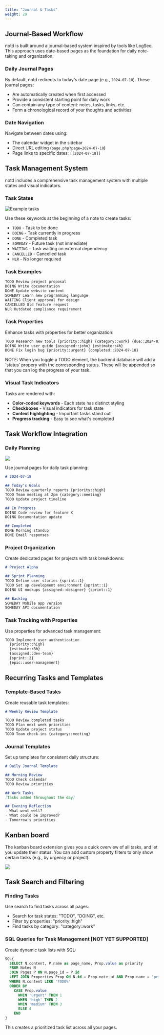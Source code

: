 ```yaml
---
title: "Journal & Tasks"
weight: 20
---
```


## Journal-Based Workflow

notd is built around a journal-based system inspired by tools like LogSeq. This approach uses date-based pages as the foundation for daily note-taking and organization.

### Daily Journal Pages

By default, notd redirects to today's date page (e.g., `2024-07-18`). These journal pages:

- Are automatically created when first accessed
- Provide a consistent starting point for daily work
- Can contain any type of content: notes, tasks, links, etc.
- Form a chronological record of your thoughts and activities

### Date Navigation

Navigate between dates using:
- The calendar widget in the sidebar
- Direct URL editing (`page.php?page=2024-07-18`)
- Page links to specific dates: `[[2024-07-18]]`

## Task Management System

notd includes a comprehensive task management system with multiple states and visual indicators.

### Task States

![Example tasks](/images/tasks.png)

Use these keywords at the beginning of a note to create tasks:

- `TODO` - Task to be done
- `DOING` - Task currently in progress  
- `DONE` - Completed task
- `SOMEDAY` - Future task (not immediate)
- `WAITING` - Task waiting on external dependency
- `CANCELLED` - Cancelled task
- `NLR` - No longer required

### Task Examples

```markdown
TODO Review project proposal
DOING Write documentation
DONE Update website content
SOMEDAY Learn new programming language
WAITING Client approval for design
CANCELLED Old feature request
NLR Outdated compliance requirement
```

### Task Properties

Enhance tasks with properties for better organization:

```markdown
TODO Research new tools {priority::high} {category::work} {due::2024-07-25}
DOING Write user guide {assigned::john} {estimate::4h}
DONE Fix login bug {priority::urgent} {completed::2024-07-18}
```

<div class="message focus" data-component="message"> <span class="close small"></span>
    NOTE: When you toggle a TODO element, the backend database will add a `status` propery with the corresponding status. These will be appended so that you can log the progress of your task.
</div>

### Visual Task Indicators

Tasks are rendered with:
- **Color-coded keywords** - Each state has distinct styling
- **Checkboxes** - Visual indicators for task state
- **Context highlighting** - Important tasks stand out
- **Progress tracking** - Easy to see what's completed

## Task Workflow Integration

### Daily Planning

![](/images/task_page.png)

Use journal pages for daily task planning:

```markdown
# 2024-07-18

## Today's Goals
TODO Review quarterly reports {priority::high}
TODO Team meeting at 2pm {category::meeting}
TODO Update project timeline

## In Progress
DOING Code review for feature X
DOING Documentation update

## Completed
DONE Morning standup
DONE Email responses
```

### Project Organization

Create dedicated pages for projects with task breakdowns:

```markdown
# Project Alpha

## Sprint Planning
TODO Define user stories {sprint::1}
TODO Set up development environment {sprint::1}
DOING UI mockups {assigned::designer} {sprint::1}

## Backlog
SOMEDAY Mobile app version
SOMEDAY API documentation
```

### Task Tracking with Properties

Use properties for advanced task management:

```markdown
TODO Implement user authentication
  {priority::high}
  {estimate::8h}
  {assigned::dev-team}
  {sprint::2}
  {epic::user-management}
```

## Recurring Tasks and Templates

### Template-Based Tasks

Create reusable task templates:

```markdown
# Weekly Review Template

TODO Review completed tasks
TODO Plan next week priorities  
TODO Update project status
TODO Team check-ins {category::meeting}
```

### Journal Templates

Set up templates for consistent daily structure:

```markdown
# Daily Journal Template

## Morning Review
TODO Check calendar
TODO Review priorities

## Work Tasks
[Tasks added throughout the day]

## Evening Reflection
- What went well?
- What could be improved?
- Tomorrow's priorities
```

## Kanban board

The kanban board extension gives you a quick overview of all tasks, and let you update their status. You can add custom property filters to only show certain tasks (e.g., by urgency or project).

![](/images/kanban.png)

## Task Search and Filtering

### Finding Tasks

Use search to find tasks across all pages:
- Search for task states: "TODO", "DOING", etc.
- Filter by properties: "priority::high"
- Find tasks by category: "category::work"

### SQL Queries for Task Management [NOT YET SUPPORTED]

Create dynamic task lists with SQL:

```sql
SQL{
  SELECT N.content, P.name as page_name, Prop.value as priority
  FROM Notes N 
  JOIN Pages P ON N.page_id = P.id 
  LEFT JOIN Properties Prop ON N.id = Prop.note_id AND Prop.name = 'priority'
  WHERE N.content LIKE 'TODO%' 
  ORDER BY 
    CASE Prop.value 
      WHEN 'urgent' THEN 1 
      WHEN 'high' THEN 2 
      WHEN 'medium' THEN 3 
      ELSE 4 
    END
}
```

This creates a prioritized task list across all your pages.
